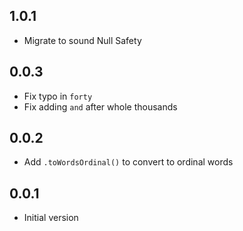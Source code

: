 ## 1.0.1
- Migrate to sound Null Safety

## 0.0.3

- Fix typo in `forty`
- Fix adding `and` after whole thousands 

## 0.0.2

- Add `.toWordsOrdinal()` to convert to ordinal words

## 0.0.1

- Initial version